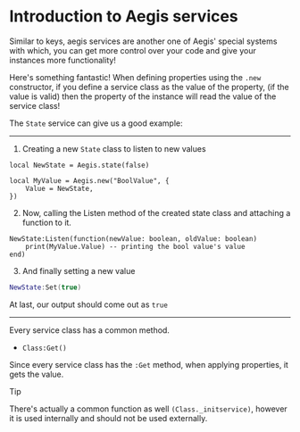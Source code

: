 # Introduction to Aegis services

Similar to keys, aegis services are another one of Aegis' special systems with which, you can get more control over your code and give your instances more functionality!

Here's something fantastic! When defining properties using the `.new` constructor, if you define a service class as the value of the property, (if the value is valid) then the property of the instance will read the value of the service class!

The `State` service can give us a good example:

---

1. Creating a new `State` class to listen to new values

```lua{4}
local NewState = Aegis.state(false)

local MyValue = Aegis.new("BoolValue", {
	Value = NewState,
})
```

2. Now, calling the Listen method of the created state class and attaching a function to it.

```lua{2}
NewState:Listen(function(newValue: boolean, oldValue: boolean)
	print(MyValue.Value) -- printing the bool value's value
end)
```

3. And finally setting a new value

```lua
NewState:Set(true)
```

At last, our output should come out as `true`

---

Every service class has a common method.

- `Class:Get()`

Since every service class has the `:Get` method, when applying properties, it gets the value.

> [!TIP]
> There's actually a common function as well `(Class._initservice)`, however it is used internally and should not be used externally.
